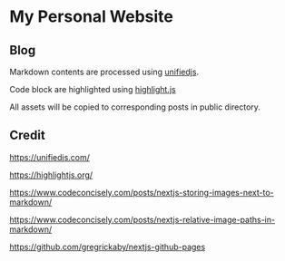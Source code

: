 # My Personal Website

## Blog

Markdown contents are processed using [unifiedjs](https://unifiedjs.com/).

Code block are highlighted using [highlight.js](https://highlightjs.org/)

All assets will be copied to corresponding posts in public directory.

## Credit

https://unifiedjs.com/

https://highlightjs.org/

https://www.codeconcisely.com/posts/nextjs-storing-images-next-to-markdown/

https://www.codeconcisely.com/posts/nextjs-relative-image-paths-in-markdown/

https://github.com/gregrickaby/nextjs-github-pages
